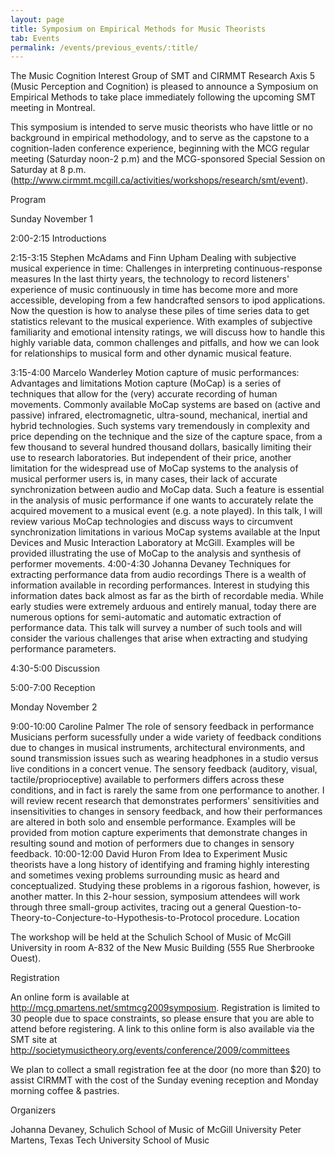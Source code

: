 ```yaml
---
layout: page
title: Symposium on Empirical Methods for Music Theorists
tab: Events
permalink: /events/previous_events/:title/
---
```


The Music Cognition Interest Group of SMT and CIRMMT Research Axis 5 (Music Perception and Cognition) is pleased to announce a Symposium on Empirical Methods to take place immediately following the upcoming SMT meeting in Montreal.

This symposium is intended to serve music theorists who have little or no background in empirical methodology, and to serve as the capstone to a cognition-laden conference experience, beginning with the MCG regular meeting (Saturday noon-2 p.m) and the MCG-sponsored Special Session on Saturday at 8 p.m. (<http://www.cirmmt.mcgill.ca/activities/workshops/research/smt/event>).

Program

Sunday November 1

2:00-2:15 Introductions

2:15-3:15 Stephen McAdams and Finn Upham Dealing with subjective musical experience in time: Challenges in interpreting continuous-response measures
In the last thirty years, the technology to record listeners' experience of music continuously in time has become more and more accessible, developing from a few handcrafted sensors to ipod applications. Now the question is how to analyse these piles of time series data to get statistics relevant to the musical experience. With examples of subjective familiarity and emotional intensity ratings, we will discuss how to handle this highly variable data, common challenges and pitfalls, and how we can look for relationships to musical form and other dynamic musical feature.

3:15-4:00 Marcelo Wanderley Motion capture of music performances: Advantages and limitations
Motion capture (MoCap) is a series of techniques that allow for the (very) accurate recording of human movements. Commonly available MoCap systems are based on (active and passive) infrared, electromagnetic, ultra-sound, mechanical, inertial and hybrid technologies. Such systems vary tremendously in complexity and price depending on the technique and the size of the capture space, from a few thousand to several hundred thousand dollars, basically limiting their use to research laboratories. But independent of their price, another limitation for the widespread use of MoCap systems to the analysis of musical performer users is, in many cases, their lack of accurate synchronization between audio and MoCap data. Such a feature is essential in the analysis of music performance if one wants to accurately relate the acquired movement to a musical event (e.g. a note played). In this talk, I will review various MoCap technologies and discuss ways to circumvent synchronization limitations in various MoCap systems available at the Input Devices and Music Interaction Laboratory at McGill. Examples will be provided illustrating the use of MoCap to the analysis and synthesis of performer movements.
4:00-4:30 Johanna Devaney Techniques for extracting performance data from audio recordings
There is a wealth of information available in recording performances. Interest in studying this information dates back almost as far as the birth of recordable media. While early studies were extremely arduous and entirely manual, today there are numerous options for semi-automatic and automatic extraction of performance data. This talk will survey a number of such tools and will consider the various challenges that arise when extracting and studying performance parameters.

4:30-5:00 Discussion

5:00-7:00 Reception

Monday November 2

9:00-10:00 Caroline Palmer The role of sensory feedback in performance
Musicians perform sucessfully under a wide variety of feedback conditions due to changes in musical instruments, architectural environments, and sound transmission issues such as wearing headphones in a studio versus live conditions in a concert venue. The sensory feedback (auditory, visual, tactile/proprioceptive) available to performers differs across these conditions, and in fact is rarely the same from one performance to another. I will review recent research that demonstrates performers' sensitivities and insensitivities to changes in sensory feedback, and how their performances are altered in both solo and ensemble performance. Examples will be provided from motion capture experiments that demonstrate changes in resulting sound and motion of performers due to changes in sensory feedback.
10:00-12:00 David Huron From Idea to Experiment
Music theorists have a long history of identifying and framing highly interesting and sometimes vexing problems surrounding music as heard and conceptualized. Studying these problems in a rigorous fashion, however, is another matter. In this 2-hour session, symposium attendees will work through three small-group activites, tracing out a general Question-to-Theory-to-Conjecture-to-Hypothesis-to-Protocol procedure.
Location

The workshop will be held at the Schulich School of Music of McGill University in room A-832 of the New Music Building (555 Rue Sherbrooke Ouest).

Registration

An online form is available at <http://mcg.pmartens.net/smtmcg2009symposium>. Registration is limited to 30 people due to space constraints, so please ensure that you are able to attend before registering. A link to this online form is also available via the SMT site at <http://societymusictheory.org/events/conference/2009/committees>

We plan to collect a small registration fee at the door (no more than $20) to assist CIRMMT with the cost of the Sunday evening reception and Monday morning coffee & pastries.

Organizers

Johanna Devaney, Schulich School of Music of McGill University
Peter Martens, Texas Tech University School of Music
